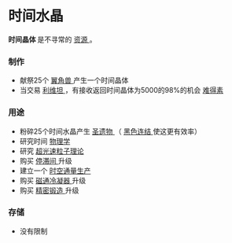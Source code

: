# 时间水晶
<p>
  <strong>
      时间晶体
  </strong>
    是不寻常的
  <a href="#Resources">
      资源
  </a>
    。
</p>

### 制作
<ul>
    <li>
        献祭25个
      <a href="#alicorns">
          翼角兽
      </a>
        产生一个时间晶体
    </li>
    <li>
        当交易
      <a href="?file=001-猫咪百科/05-贸易#利维坦">
          利维坦
      </a>
        ，有接收返回时间晶体为5000的98%的机会
      <a href="#unobtainium">
          难得素
      </a>
    </li>
  </ul>

### 用途
<ul>
    <li>
        粉碎25个时间水晶产生
      <a href="#relic">
          圣遗物
      </a>
        （
      <a href="#Religion#Black_Nexus">
          黑色连结
      </a>
        使这更有效率）
    </li>
    <li>
        研究时间
      <a href="#Technologies#Chronophysics">
          物理学
      </a>
    </li>
    <li>
        研究
      <a href="#Technologies#Tachyon_Theory">
          超光速粒子理论
      </a>
    </li>
    <li>
        购买
      <a href="?file=001-猫咪百科/04-工坊/01-升级#停滞间">
          停滞间
      </a>
        升级
    </li>
    <li>
        建立一个
      <a href="#Buildings#Chronosphere">
          时空通量生产
      </a>
    </li>
    <li>
        购买
      <a href="#workshop#Flux_Condensator">
          磁通冷凝器
      </a>
        升级
    </li>
    <li>
        购买
      <a href="#workshop#Chronoforge">
          精密锻造
      </a>
        升级
    </li>
  </ul>

### 存储
<ul>
    <li>
        没有限制
    </li>
  </ul>
</div>